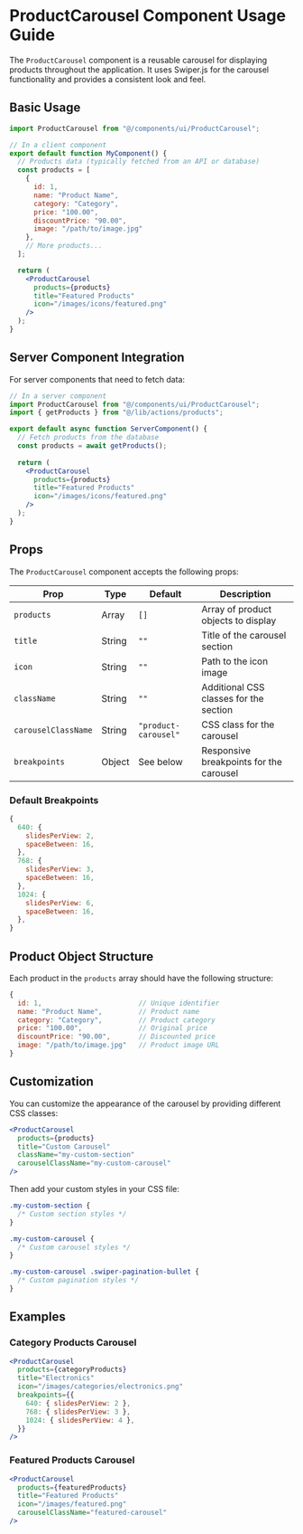# ProductCarousel Component Usage Guide

The `ProductCarousel` component is a reusable carousel for displaying products throughout the application. It uses Swiper.js for the carousel functionality and provides a consistent look and feel.

## Basic Usage

```jsx
import ProductCarousel from "@/components/ui/ProductCarousel";

// In a client component
export default function MyComponent() {
  // Products data (typically fetched from an API or database)
  const products = [
    {
      id: 1,
      name: "Product Name",
      category: "Category",
      price: "100.00",
      discountPrice: "90.00",
      image: "/path/to/image.jpg"
    },
    // More products...
  ];

  return (
    <ProductCarousel
      products={products}
      title="Featured Products"
      icon="/images/icons/featured.png"
    />
  );
}
```

## Server Component Integration

For server components that need to fetch data:

```jsx
// In a server component
import ProductCarousel from "@/components/ui/ProductCarousel";
import { getProducts } from "@/lib/actions/products";

export default async function ServerComponent() {
  // Fetch products from the database
  const products = await getProducts();
  
  return (
    <ProductCarousel
      products={products}
      title="Featured Products"
      icon="/images/icons/featured.png"
    />
  );
}
```

## Props

The `ProductCarousel` component accepts the following props:

| Prop | Type | Default | Description |
|------|------|---------|-------------|
| `products` | Array | `[]` | Array of product objects to display |
| `title` | String | `""` | Title of the carousel section |
| `icon` | String | `""` | Path to the icon image |
| `className` | String | `""` | Additional CSS classes for the section |
| `carouselClassName` | String | `"product-carousel"` | CSS class for the carousel |
| `breakpoints` | Object | See below | Responsive breakpoints for the carousel |

### Default Breakpoints

```js
{
  640: {
    slidesPerView: 2,
    spaceBetween: 16,
  },
  768: {
    slidesPerView: 3,
    spaceBetween: 16,
  },
  1024: {
    slidesPerView: 6,
    spaceBetween: 16,
  },
}
```

## Product Object Structure

Each product in the `products` array should have the following structure:

```js
{
  id: 1,                        // Unique identifier
  name: "Product Name",         // Product name
  category: "Category",         // Product category
  price: "100.00",              // Original price
  discountPrice: "90.00",       // Discounted price
  image: "/path/to/image.jpg"   // Product image URL
}
```

## Customization

You can customize the appearance of the carousel by providing different CSS classes:

```jsx
<ProductCarousel
  products={products}
  title="Custom Carousel"
  className="my-custom-section"
  carouselClassName="my-custom-carousel"
/>
```

Then add your custom styles in your CSS file:

```css
.my-custom-section {
  /* Custom section styles */
}

.my-custom-carousel {
  /* Custom carousel styles */
}

.my-custom-carousel .swiper-pagination-bullet {
  /* Custom pagination styles */
}
```

## Examples

### Category Products Carousel

```jsx
<ProductCarousel
  products={categoryProducts}
  title="Electronics"
  icon="/images/categories/electronics.png"
  breakpoints={{
    640: { slidesPerView: 2 },
    768: { slidesPerView: 3 },
    1024: { slidesPerView: 4 },
  }}
/>
```

### Featured Products Carousel

```jsx
<ProductCarousel
  products={featuredProducts}
  title="Featured Products"
  icon="/images/featured.png"
  carouselClassName="featured-carousel"
/>
```
